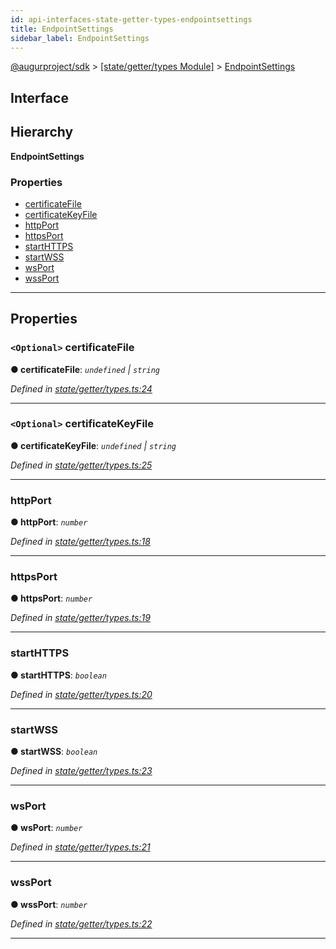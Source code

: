 ```yaml
---
id: api-interfaces-state-getter-types-endpointsettings
title: EndpointSettings
sidebar_label: EndpointSettings
---
```


[@augurproject/sdk](api-readme.md) > [[state/getter/types Module]](api-modules-state-getter-types-module.md) > [EndpointSettings](api-interfaces-state-getter-types-endpointsettings.md)

## Interface

## Hierarchy

**EndpointSettings**

### Properties

* [certificateFile](api-interfaces-state-getter-types-endpointsettings.md#certificatefile)
* [certificateKeyFile](api-interfaces-state-getter-types-endpointsettings.md#certificatekeyfile)
* [httpPort](api-interfaces-state-getter-types-endpointsettings.md#httpport)
* [httpsPort](api-interfaces-state-getter-types-endpointsettings.md#httpsport)
* [startHTTPS](api-interfaces-state-getter-types-endpointsettings.md#starthttps)
* [startWSS](api-interfaces-state-getter-types-endpointsettings.md#startwss)
* [wsPort](api-interfaces-state-getter-types-endpointsettings.md#wsport)
* [wssPort](api-interfaces-state-getter-types-endpointsettings.md#wssport)

---

## Properties

<a id="certificatefile"></a>

### `<Optional>` certificateFile

**● certificateFile**: *`undefined` \| `string`*

*Defined in [state/getter/types.ts:24](https://github.com/AugurProject/augur/blob/06e47ad207/packages/augur-sdk/src/state/getter/types.ts#L24)*

___
<a id="certificatekeyfile"></a>

### `<Optional>` certificateKeyFile

**● certificateKeyFile**: *`undefined` \| `string`*

*Defined in [state/getter/types.ts:25](https://github.com/AugurProject/augur/blob/06e47ad207/packages/augur-sdk/src/state/getter/types.ts#L25)*

___
<a id="httpport"></a>

###  httpPort

**● httpPort**: *`number`*

*Defined in [state/getter/types.ts:18](https://github.com/AugurProject/augur/blob/06e47ad207/packages/augur-sdk/src/state/getter/types.ts#L18)*

___
<a id="httpsport"></a>

###  httpsPort

**● httpsPort**: *`number`*

*Defined in [state/getter/types.ts:19](https://github.com/AugurProject/augur/blob/06e47ad207/packages/augur-sdk/src/state/getter/types.ts#L19)*

___
<a id="starthttps"></a>

###  startHTTPS

**● startHTTPS**: *`boolean`*

*Defined in [state/getter/types.ts:20](https://github.com/AugurProject/augur/blob/06e47ad207/packages/augur-sdk/src/state/getter/types.ts#L20)*

___
<a id="startwss"></a>

###  startWSS

**● startWSS**: *`boolean`*

*Defined in [state/getter/types.ts:23](https://github.com/AugurProject/augur/blob/06e47ad207/packages/augur-sdk/src/state/getter/types.ts#L23)*

___
<a id="wsport"></a>

###  wsPort

**● wsPort**: *`number`*

*Defined in [state/getter/types.ts:21](https://github.com/AugurProject/augur/blob/06e47ad207/packages/augur-sdk/src/state/getter/types.ts#L21)*

___
<a id="wssport"></a>

###  wssPort

**● wssPort**: *`number`*

*Defined in [state/getter/types.ts:22](https://github.com/AugurProject/augur/blob/06e47ad207/packages/augur-sdk/src/state/getter/types.ts#L22)*

___

